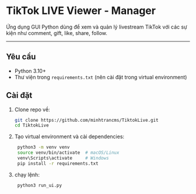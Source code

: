 # TikTok LIVE Viewer - Manager

Ứng dụng GUI Python dùng để xem và quản lý livestream TikTok với các sự kiện như comment, gift, like, share, follow.

---

## Yêu cầu

- Python 3.10+
- Thư viện trong `requirements.txt` (nên cài đặt trong virtual environment)

## Cài đặt

1. Clone repo về:

   ```bash
   git clone https://github.com/minhtrancms/TiktokLive.git
   cd TiktokLive

2. Tạo virtual environment và cài dependencies:

   ```bash
    python3 -m venv venv
    source venv/bin/activate  # macOS/Linux
    venv\Scripts\activate     # Windows
    pip install -r requirements.txt

3. chạy lệnh:
   ```bash
    python3 run_ui.py